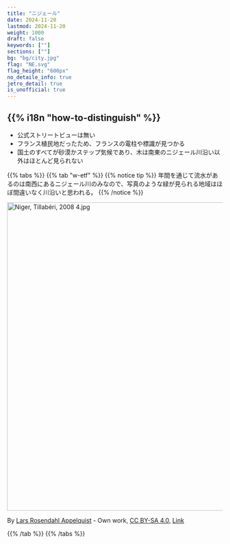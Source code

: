 ```yaml
---
title: "ニジェール"
date: 2024-11-20
lastmod: 2024-11-20
weight: 1000
draft: false
keywords: [""]
sections: [""]
bg: "bg/city.jpg"
flag: "NE.svg"
flag_height: "600px"
no_detaile_info: true
jetro_detail: true
is_unofficial: true
---
```


<div class="main-desciption country-description">
    <h2 class="section-title">{{% i18n "how-to-distinguish" %}}</h2>
    <ul class="rule-list">
        <li class="no-evidence">公式ストリートビューは無い</li>
        <li>フランス植民地だったため、フランスの電柱や標識が見つかる</li>
        <li>国土のすべてが砂漠かステップ気候であり、木は南東のニジェール川沿い以外はほとんど見られない</li>
    </ul>
</div>

{{% tabs %}}
{{% tab "w-etf" %}}
{{% notice tip %}}
年間を通じて流水があるのは南西にあるニジェール川のみなので、写真のような緑が見られる地域はほぼ間違いなく川沿いと思われる。
{{% /notice %}}
<div class="googlemap-if no-margin">
<p><a href="https://commons.wikimedia.org/wiki/File:Niger,_Tillab%C3%A9ri,_2008_4.jpg#/media/File:Niger,_Tillab%C3%A9ri,_2008_4.jpg"><img src="https://upload.wikimedia.org/wikipedia/commons/4/4c/Niger%2C_Tillab%C3%A9ri%2C_2008_4.jpg" alt="Niger, Tillabéri, 2008 4.jpg" height="720" width="960"></a></p><p>By <a href="//commons.wikimedia.org/w/index.php?title=User:Lars_Rosendahl_Appelquist&amp;action=edit&amp;redlink=1" class="new" title="User:Lars Rosendahl Appelquist (page does not exist)">Lars Rosendahl Appelquist</a> - <span class="int-own-work" lang="en">Own work</span>, <a href="https://creativecommons.org/licenses/by-sa/4.0" title="Creative Commons Attribution-Share Alike 4.0">CC BY-SA 4.0</a>, <a href="https://commons.wikimedia.org/w/index.php?curid=136247147">Link</a></p>
</div>

{{% /tab %}}
{{% /tabs %}}
